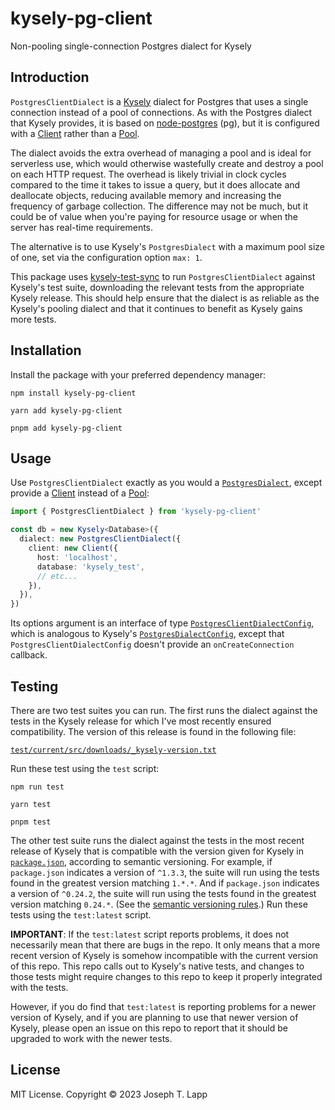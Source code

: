 # kysely-pg-client

Non-pooling single-connection Postgres dialect for Kysely

## Introduction

`PostgresClientDialect` is a [Kysely](https://github.com/kysely-org/kysely) dialect for Postgres that uses a single connection instead of a pool of connections. As with the Postgres dialect that Kysely provides, it is based on [node-postgres](https://github.com/brianc/node-postgres) (pg), but it is configured with a [Client](https://node-postgres.com/apis/client) rather than a [Pool](https://node-postgres.com/apis/pool).

The dialect avoids the extra overhead of managing a pool and is ideal for serverless use, which would otherwise wastefully create and destroy a pool on each HTTP request. The overhead is likely trivial in clock cycles compared to the time it takes to issue a query, but it does allocate and deallocate objects, reducing available memory and increasing the frequency of garbage collection. The difference may not be much, but it could be of value when you're paying for resource usage or when the server has real-time requirements.

The alternative is to use Kysely's `PostgresDialect` with a maximum pool size of one, set via the configuration option `max: 1`.

This package uses [kysely-test-sync](https://github.com/jtlapp/kysely-test-sync) to run `PostgresClientDialect` against Kysely's test suite, downloading the relevant tests from the appropriate Kysely release. This should help ensure that the dialect is as reliable as the Kysely's pooling dialect and that it continues to benefit as Kysely gains more tests.

## Installation

Install the package with your preferred dependency manager:

```
npm install kysely-pg-client

yarn add kysely-pg-client

pnpm add kysely-pg-client
```

## Usage

Use `PostgresClientDialect` exactly as you would a [`PostgresDialect`](https://kysely-org.github.io/kysely/classes/PostgresDialect.html), except provide a [Client](https://node-postgres.com/apis/client) instead of a [Pool](https://node-postgres.com/apis/pool):

```ts
import { PostgresClientDialect } from 'kysely-pg-client'

const db = new Kysely<Database>({
  dialect: new PostgresClientDialect({
    client: new Client({
      host: 'localhost',
      database: 'kysely_test',
      // etc...
    }),
  }),
})
```

Its options argument is an interface of type [`PostgresClientDialectConfig`](https://github.com/jtlapp/kysely-pg-client/blob/main/src/lib/postgres-client-dialect-config.ts), which is analogous to Kysely's [`PostgresDialectConfig`](https://kysely-org.github.io/kysely/interfaces/PostgresDialectConfig.html), except that `PostgresClientDialectConfig` doesn't provide an `onCreateConnection` callback.

## Testing

There are two test suites you can run. The first runs the dialect against the tests in the Kysely release for which I've most recently ensured compatibility. The version of this release is found in the following file:

[`test/current/src/downloads/_kysely-version.txt`](https://github.com/jtlapp/kysely-pg-client/blob/main/test/current/src/downloads/_kysely-version.txt)

Run these test using the `test` script:

```
npm run test

yarn test

pnpm test
```

The other test suite runs the dialect against the tests in the most recent release of Kysely that is compatible with the version given for Kysely in [`package.json`](https://github.com/jtlapp/kysely-pg-client/blob/main/package.json), according to semantic versioning. For example, if `package.json` indicates a version of `^1.3.3`, the suite will run using the tests found in the greatest version matching `1.*.*`. And if `package.json` indicates a version of `^0.24.2`, the suite will run using the tests found in the greatest version matching `0.24.*`. (See the [semantic versioning rules](https://github.com/jtlapp/kysely-test-sync#semantic-versioning-of-tests).) Run these tests using the `test:latest` script.

**IMPORTANT**: If the `test:latest` script reports problems, it does not necessarily mean that there are bugs in the repo. It only means that a more recent version of Kysely is somehow incompatible with the current version of this repo. This repo calls out to Kysely's native tests, and changes to those tests might require changes to this repo to keep it properly integrated with the tests.

However, if you do find that `test:latest` is reporting problems for a newer version of Kysely, and if you are planning to use that newer version of Kysely, please open an issue on this repo to report that it should be upgraded to work with the newer tests.

## License

MIT License. Copyright &copy; 2023 Joseph T. Lapp
